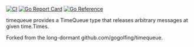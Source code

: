 [![CI](https://github.com/aqua/timequeue/actions/workflows/go.yml/badge.svg)](https://github.com/aqua/timequeue/actions/workflows/go.yml)
[![Go Report Card](https://goreportcard.com/badge/github.com/aqua/timequeue)](https://goreportcard.com/report/github.com/aqua/timequeue)
[![Go Reference](https://pkg.go.dev/badge/github.com/aqua/timequeue.svg)](https://pkg.go.dev/github.com/aqua/timequeue)

timequeue provides a TimeQueue type that releases arbitrary messages at given
time.Times.

Forked from the long-dormant github.com/gogolfing/timequeue.
